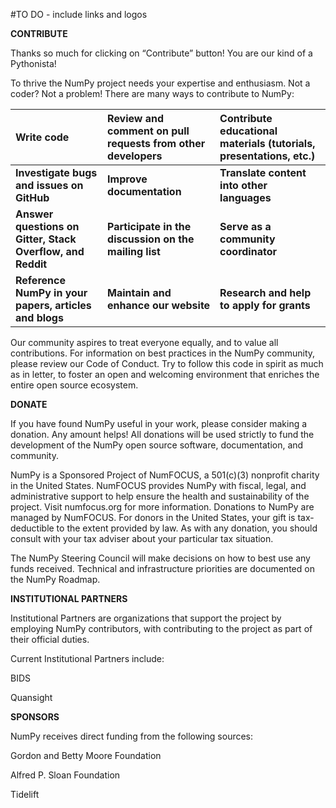 #TO DO - include links and logos

**CONTRIBUTE**

Thanks so much for clicking on “Contribute” button! You are our kind of a Pythonista! 

To thrive the NumPy project needs your expertise and enthusiasm. Not a coder? Not a problem! There are many ways to contribute to NumPy:

| Write code  | Review and comment on pull requests from other developers | Contribute educational materials (tutorials, presentations, etc.) |
| :------------- | :------------- | :------------- |
| **Investigate bugs and issues on GitHub**  | **Improve documentation** | **Translate content into other languages** |
| **Answer questions on Gitter, Stack Overflow, and Reddit** | **Participate in the discussion on the mailing list** | **Serve as a community coordinator**|
| **Reference NumPy in your papers, articles and blogs** | **Maintain and enhance our website** | **Research and help to apply for grants** |

Our community aspires to treat everyone equally, and to value all contributions. For information on best practices in the NumPy community, please review our Code of Conduct. Try to follow this code in spirit as much as in letter, to foster an open and welcoming environment that enriches the entire open source ecosystem.


**DONATE**

If you have found NumPy useful in your work, please consider making a donation. Any amount helps! All donations will be used strictly to fund the development of the NumPy open source software, documentation, and community.

NumPy is a Sponsored Project of NumFOCUS, a 501(c)(3) nonprofit charity in the United States. NumFOCUS provides NumPy with fiscal, legal, and administrative support to help ensure the health and sustainability of the project. Visit numfocus.org for more information.
Donations to NumPy are managed by NumFOCUS. For donors in the United States, your gift is tax-deductible to the extent provided by law. As with any donation, you should consult with your tax adviser about your particular tax situation.

The NumPy Steering Council will make decisions on how to best use any funds received. Technical and infrastructure priorities are documented on the NumPy Roadmap.


**INSTITUTIONAL PARTNERS**

Institutional Partners are organizations that support the project by employing NumPy contributors, with contributing to the project as part of their official duties. 

Current Institutional Partners include:

BIDS

Quansight


**SPONSORS**

NumPy receives direct funding from the following sources:	

Gordon and Betty Moore Foundation

Alfred P. Sloan Foundation

Tidelift
